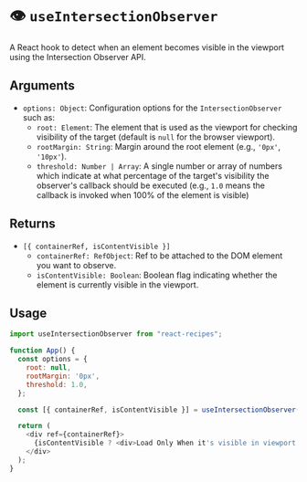 # 👁 `useIntersectionObserver`

A React hook to detect when an element becomes visible in the viewport using the Intersection Observer API.

## Arguments

- `options: Object`: Configuration options for the `IntersectionObserver` such as:
    - `root: Element`: The element that is used as the viewport for checking visibility of the target (default is `null` for the browser viewport).
    - `rootMargin: String`: Margin around the root element (e.g., `'0px'`, `'10px'`).
    - `threshold: Number | Array`: A single number or array of numbers which indicate at what percentage of the target's visibility the observer's callback should be executed (e.g., `1.0` means the callback is invoked when 100% of the element is visible)

## Returns

- `[{ containerRef, isContentVisible }]`
    - `containerRef: RefObject`: Ref to be attached to the DOM element you want to observe.
    - `isContentVisible: Boolean`: Boolean flag indicating whether the element is currently visible in the viewport.
## Usage

```js
import useIntersectionObserver from "react-recipes";

function App() {
  const options = {
    root: null,
    rootMargin: '0px',
    threshold: 1.0,
  };

  const [{ containerRef, isContentVisible }] = useIntersectionObserver({ options });

  return (
    <div ref={containerRef}>
      {isContentVisible ? <div>Load Only When it's visible in viewport Text</div> : null}
    </div>
  );
}

```